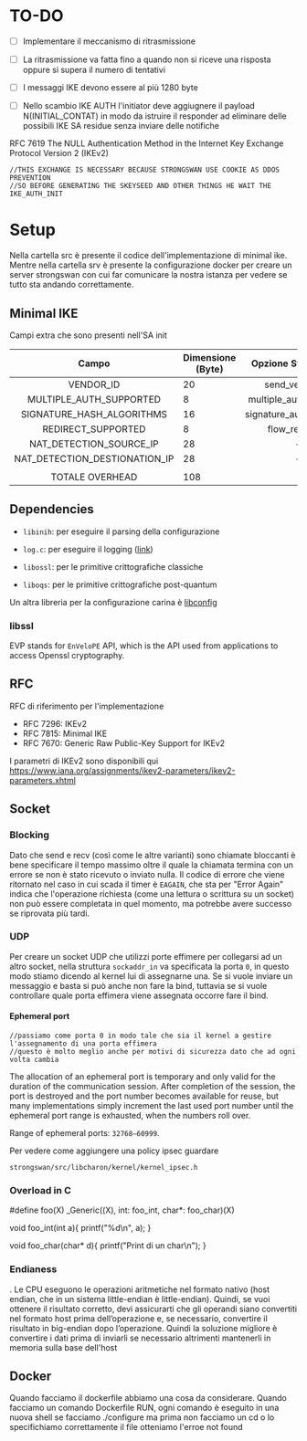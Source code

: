 # TO-DO

- [ ] Implementare il meccanismo di ritrasmissione
- [ ] La ritrasmissione va fatta fino a quando non si riceve una risposta oppure si supera il numero di tentativi
- [ ] I messaggi IKE devono essere al più 1280 byte
- [ ] Nello scambio IKE AUTH l'initiator deve aggiugnere il payload N(INITIAL_CONTAT) in modo da istruire il responder ad eliminare delle possibili IKE SA residue senza inviare delle notifiche  



RFC 7619
The NULL Authentication Method in the Internet Key Exchange Protocol Version 2 (IKEv2)






    //THIS EXCHANGE IS NECESSARY BECAUSE STRONGSWAN USE COOKIE AS DDOS PREVENTION
    //SO BEFORE GENERATING THE SKEYSEED AND OTHER THINGS HE WAIT THE IKE_AUTH_INIT 

# Setup 

Nella cartella src è presente il codice dell'implementazione di minimal ike.
Mentre nella cartella srv è presente la configurazione docker per creare un server strongswan con cui far comunicare la nostra istanza per vedere se tutto sta andando correttamente.

## Minimal IKE

Campi extra che sono presenti nell'SA init 

|             Campo             | Dimensione (Byte) |    Opzione Strongswan    | Value |    RFC   |
|:-----------------------------:|-------------------|:------------------------:|-------|:--------:|
| VENDOR\_ID                     |         20        |           send\_vendor\_id |    no |     7296 |
| MULTIPLE\_AUTH\_SUPPORTED       |         8         |  multiple\_authentication |    no |     4739 |
| SIGNATURE\_HASH\_ALGORITHMS     |         16        | signature\_authentication |    no |     7427 |
| REDIRECT\_SUPPORTED            |         8         |           flow\_redirects |    no |     5685 |
| NAT\_DETECTION\_SOURCE\_IP       |         28        |                        - |     - |     4306 |
| NAT\_DETECTION\_DESTIONATION\_IP |         28        |                        - |     - |     4306 |
|                               |                   |                          |       |          |
|        TOTALE OVERHEAD        |        108        |                          |       |          |

## Dependencies

- `libinih`: per eseguire il parsing della configurazione

- `log.c`: per eseguire il logging ([link](https://github.com/rxi/log.c))

- `libossl`: per le primitive crittografiche classiche

- `liboqs`: per le primitive crittografiche post-quantum

Un altra libreria per la configurazione carina è [libconfig](https://www.hyperrealm.com/libconfig/libconfig_manual.html)

### libssl 

EVP stands for `EnVeloPE` API, which is the API used from applications to access Openssl cryptography.

## RFC

RFC di riferimento per l'implementazione

- RFC 7296: IKEv2
- RFC 7815: Minimal IKE
- RFC 7670: Generic Raw Public-Key Support for IKEv2

I parametri di IKEv2 sono disponibili qui https://www.iana.org/assignments/ikev2-parameters/ikev2-parameters.xhtml

## Socket 

### Blocking

Dato che send e recv (così come le altre varianti) sono chiamate bloccanti è bene specificare il tempo massimo oltre il quale la chiamata termina con un errore se non è stato ricevuto o inviato nulla. Il codice di errore che viene ritornato nel caso in cui scada il timer è `EAGAIN`, che sta per "Error Again" indica che l'operazione richiesta (come una lettura o scrittura su un socket) non può essere completata in quel momento, ma potrebbe avere successo se riprovata più tardi.

### UDP 

Per creare un socket UDP che utilizzi porte effimere per collegarsi ad un altro socket, nella struttura `sockaddr_in` va specificata la porta `0`, in questo 
modo stiamo dicendo al kernel lui di assegnarne una. Se si vuole inviare un messaggio e basta si può anche non fare la bind, tuttavia se si vuole controllare
quale porta effimera viene assegnata occorre fare il bind.

#### Ephemeral port 
    //passiamo come porta 0 in modo tale che sia il kernel a gestire l'assegnamento di una porta effimera
    //questo è molto meglio anche per motivi di sicurezza dato che ad ogni volta cambia


The allocation of an ephemeral port is temporary and only valid for the duration of the communication session. After completion of the session, the port is destroyed and the port number becomes available for reuse, but many implementations simply increment the last used port number until the ephemeral port range is exhausted, when the numbers roll over. 

Range of ephemeral ports: `32768–60999`.



Per vedere come aggiungere una policy ipsec guardare 

```strongswan/src/libcharon/kernel/kernel_ipsec.h```


### Overload in C

#define foo(X) _Generic((X), int: foo_int, char*: foo_char)(X)

void foo_int(int a){
    printf("%d\n", a);
}
 
void foo_char(char* d){
    printf("Print di un char\n");
}


### Endianess 

. Le CPU eseguono le operazioni aritmetiche nel formato nativo (host endian, che in un sistema little-endian è little-endian). Quindi, se vuoi ottenere il risultato corretto, devi assicurarti che gli operandi siano convertiti nel formato host prima dell’operazione e, se necessario, convertire il risultato in big-endian dopo l’operazione.
Quindi la soluzione migliore è convertire i dati prima di inviarli se necessario altrimenti mantenerli in memoria sulla base dell'host

## Docker

Quando facciamo il dockerfile abbiamo una cosa da considerare. Quando facciamo un comando Dockerfile RUN, ogni comando è eseguito in una nuova shell se facciamo ./configure ma prima non facciamo un cd o lo specifichiamo correttamente il file otteniamo l'erroe not found 


